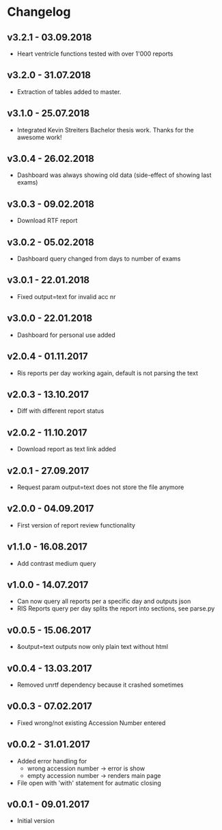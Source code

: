 # Changelog

## v3.2.1 - 03.09.2018
 * Heart ventricle functions tested with over 1'000 reports

## v3.2.0 - 31.07.2018
 * Extraction of tables added to master.

## v3.1.0 - 25.07.2018
 * Integrated Kevin Streiters Bachelor thesis work. Thanks for the awesome work!

## v3.0.4 - 26.02.2018
 * Dashboard was always showing old data (side-effect of showing last exams)

## v3.0.3 - 09.02.2018
 * Download RTF report

## v3.0.2 - 05.02.2018
 * Dashboard query changed from days to number of exams

## v3.0.1 - 22.01.2018
 * Fixed output=text for invalid acc nr

## v3.0.0 - 22.01.2018
 * Dashboard for personal use added

## v2.0.4 - 01.11.2017
 * Ris reports per day working again, default is not parsing the text

## v2.0.3 - 13.10.2017
 * Diff with different report status

## v2.0.2 - 11.10.2017
 * Download report as text link added

## v2.0.1 - 27.09.2017
 * Request param output=text does not store the file anymore

## v2.0.0 - 04.09.2017
 * First version of report review functionality

## v1.1.0 - 16.08.2017
 * Add contrast medium query

## v1.0.0 - 14.07.2017
 * Can now query all reports per a specific day and outputs json
 * RIS Reports query per day splits the report into sections, see parse.py

## v0.0.5 - 15.06.2017
 * &output=text outputs now only plain text without html

## v0.0.4 - 13.03.2017
 * Removed unrtf dependency because it crashed sometimes

## v0.0.3 - 07.02.2017
 * Fixed wrong/not existing Accession Number entered

## v0.0.2 - 31.01.2017
 * Added error handling for
   - wrong accession number -> error is show
   - empty accession number -> renders main page
 * File open with 'with' statement for autmatic closing

## v0.0.1 - 09.01.2017
 * Initial version

